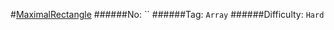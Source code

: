 #[MaximalRectangle](https://leetcode.com/problems/maximal-rectangle/)
######No: ``
######Tag: `Array`
######Difficulty: `Hard`
